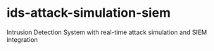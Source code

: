 # ids-attack-simulation-siem
Intrusion Detection System with real-time attack simulation and SIEM integration
